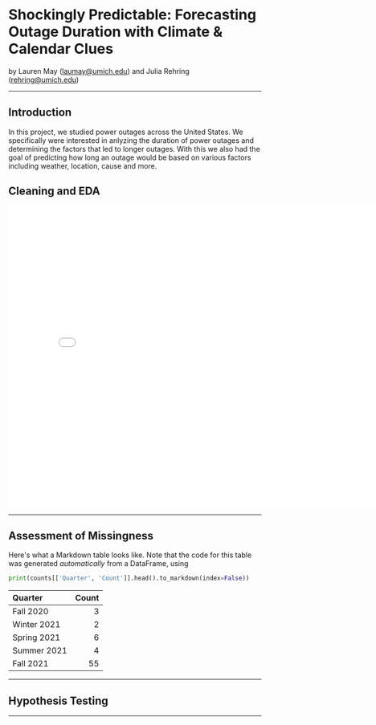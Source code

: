 # **Shockingly Predictable:** Forecasting Outage Duration with Climate & Calendar Clues

by Lauren May (laumay@umich.edu) and Julia Rehring (rehring@umich.edu)

---

## Introduction

In this project, we studied power outages across the United States. We specifically were interested in anlyzing the duration of power outages and determining the factors that led to longer outages. With this we also had the goal of predicting how long an outage would be based on various factors including weather, location, cause and more.

## Cleaning and EDA

<iframe src="assets/10-80-enrollment.html" width=800 height=600 frameBorder=0></iframe>

---

## Assessment of Missingness

Here's what a Markdown table looks like. Note that the code for this table was generated _automatically_ from a DataFrame, using

```py
print(counts[['Quarter', 'Count']].head().to_markdown(index=False))
```

| Quarter     |   Count |
|:------------|--------:|
| Fall 2020   |       3 |
| Winter 2021 |       2 |
| Spring 2021 |       6 |
| Summer 2021 |       4 |
| Fall 2021   |      55 |

---

## Hypothesis Testing


---
